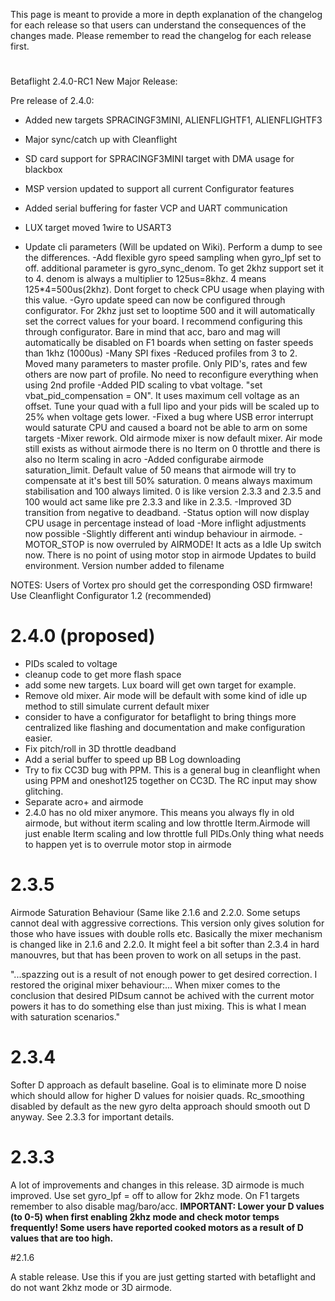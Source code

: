 This page is meant to provide a more in depth explanation of the changelog for each release so that users can understand the consequences of the changes made. Please remember to read the changelog for each release first.
# 
Betaflight 2.4.0-RC1
New Major Release:

Pre release of 2.4.0:

- Added new targets SPRACINGF3MINI, ALIENFLIGHTF1, ALIENFLIGHTF3

- Major sync/catch up with Cleanflight

- SD card support for SPRACINGF3MINI target with DMA usage for blackbox
- MSP version updated to support all current Configurator features
- Added serial buffering for faster VCP and UART communication
- LUX target moved 1wire to USART3
- Update cli parameters (Will be updated on Wiki). Perform a dump to see the differences.
-Add flexible gyro speed sampling when gyro_lpf set to off. additional parameter is gyro_sync_denom. To get 2khz       support set it to 4. denom is always a multiplier to 125us=8khz. 4 means 125*4=500us(2khz). Dont forget to check CPU usage when playing with this value.
-Gyro update speed can now be configured through configurator. For 2khz just set to looptime 500 and it will automatically set the correct values for your board. I recommend configuring this through configurator. Bare in mind that acc, baro and mag will automatically be disabled on F1 boards when setting on faster speeds than 1khz (1000us)
-Many SPI fixes
-Reduced profiles from 3 to 2. Moved many parameters to master profile. Only PID's, rates and few others are now part of profile. No need to reconfigure everything when using 2nd profile
-Added PID scaling to vbat voltage. "set vbat_pid_compensation = ON". It uses maximum cell voltage as an offset. Tune your quad with a full lipo and your pids will be scaled up to 25% when voltage gets lower.
-Fixed a bug where USB error interrupt would saturate CPU and caused a board not be able to arm on some targets
-Mixer rework. Old airmode mixer is now default mixer. Air mode still exists as without airmode there is no Iterm on 0 throttle and there is also no Iterm scaling in acro
-Added configurabe airmode saturation_limit. Default value of 50 means that airmode will try to compensate at it's best till 50% saturation. 0 means always maximum stabilisation and 100 always limited. 0 is like version 2.3.3 and 2.3.5 and 100 would act same like pre 2.3.3 and like in 2.3.5.
-Improved 3D transition from negative to deadband.
-Status option will now display CPU usage in percentage instead of load
-More inflight adjustments now possible
-Slightly different anti windup behaviour in airmode.
-MOTOR_STOP is now overruled by AIRMODE! It acts as a Idle Up switch now. There is no point of using motor stop in airmode
    Updates to build environment. Version number added to filename

NOTES:
Users of Vortex pro should get the corresponding OSD firmware!
Use Cleanflight Configurator 1.2 (recommended)

# 2.4.0 (proposed)
- PIDs scaled to voltage
- cleanup code to get more flash space
- add some new targets. Lux board will get own target for example.
- Remove old mixer. Air mode will be default with some kind of idle up method to still simulate current default mixer
- consider to have a configurator for betaflight to bring things more centralized like flashing and documentation and make configuration easier.
- Fix pitch/roll in 3D throttle deadband
- Add a serial buffer to speed up BB Log downloading
- Try to fix CC3D bug with PPM. This is a general bug in cleanflight when using PPM and oneshot125 together on CC3D. The RC input may show glitching.
- Separate acro+ and airmode
- 2.4.0 has no old mixer anymore. This means you always fly in old airmode, but without iterm scaling and low throttle Iterm.Airmode will just enable Iterm scaling and low throttle full PIDs.Only thing what needs to happen yet is to overrule motor stop in airmode

# 2.3.5
Airmode Saturation Behaviour (Same like 2.1.6 and 2.2.0. Some setups cannot deal with aggressive corrections. This version only gives solution for those who have issues with double rolls etc. Basically the mixer mechanism is changed like in 2.1.6 and 2.2.0. It might feel a bit softer than 2.3.4 in hard manouvres, but that has been proven to work on all setups in the past.

"...spazzing out is a result of not enough power to get desired correction. 
I restored the original mixer behaviour:...
When mixer comes to the conclusion that desired PIDsum cannot be achived with the current motor powers it has to do something else than just mixing. This is what I mean with saturation scenarios."

# 2.3.4

Softer D approach as default baseline. Goal is to eliminate more D noise which should allow for higher D values for noisier quads. Rc_smoothing disabled by default as the new gyro delta approach should smooth out D anyway. See 2.3.3 for important details.

# 2.3.3

A lot of improvements and changes in this release. 3D airmode is much improved. Use set gyro_lpf = off to allow for 2khz mode. On F1 targets remember to also disable mag/baro/acc. **IMPORTANT: Lower your D values (to 0-5) when first enabling 2khz mode and check motor temps frequently! Some users have reported cooked motors as a result of D values that are too high.**

#2.1.6

A stable release. Use this if you are just getting started with betaflight and do not want 2khz mode or 3D airmode.